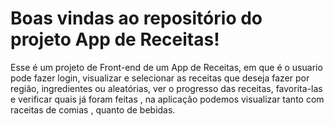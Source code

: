 # Boas vindas ao repositório do projeto App de Receitas!
Esse é um projeto de Front-end de um App de Receitas, em que é o usuario pode fazer login, visualizar e selecionar as receitas que deseja fazer por região, ingredientes ou aleatórias, ver o progresso das receitas, favorita-las e verificar quais já foram feitas , na aplicação podemos visualizar tanto com raceitas de comias , quanto de bebidas.
